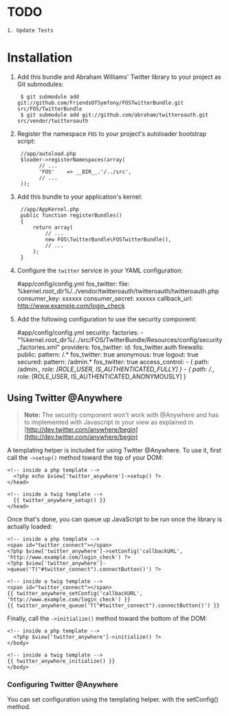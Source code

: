 TODO
====
    1. Update Tests

Installation
============

  1. Add this bundle and Abraham Williams' Twitter library to your project as Git submodules:

          $ git submodule add git://github.com/FriendsOfSymfony/FOSTwitterBundle.git src/FOS/TwitterBundle
          $ git submodule add git://github.com/abraham/twitteroauth.git src/vendor/twitteroauth

  2. Register the namespace `FOS` to your project's autoloader bootstrap script:

          //app/autoload.php
          $loader->registerNamespaces(array(
                // ...
                'FOS'    => __DIR__.'/../src',
                // ...
          ));

  3. Add this bundle to your application's kernel:

          //app/AppKernel.php
          public function registerBundles()
          {
              return array(
                  // ...
                  new FOS\TwitterBundle\FOSTwitterBundle(),
                  // ...
              );
          }

  4. Configure the `twitter` service in your YAML configuration:

        #app/config/config.yml
        fos_twitter:
            file: %kernel.root_dir%/../vendor/twitteroauth/twitteroauth/twitteroauth.php
            consumer_key: xxxxxx
            consumer_secret: xxxxxx
            callback_url: http://www.example.com/login_check

  5. Add the following configuration to use the security component:

        #app/config/config.yml
        security:
            factories:
                - "%kernel.root_dir%/../src/FOS/TwitterBundle/Resources/config/security_factories.xml"
            providers:
                fos_twitter:
                    id: fos_twitter.auth
            firewalls:
                public:
                    pattern:   /.*
                    fos_twitter: true
                    anonymous: true
                    logout: true
                secured:
                    pattern:   /admin.*
                    fos_twitter:  true
            access_control:
                - { path: /admin.*, role: [ROLE_USER, IS_AUTHENTICATED_FULLY] }
                - { path: /.*, role: [ROLE_USER, IS_AUTHENTICATED_ANONYMOUSLY] }

Using Twitter @Anywhere
-----------------------

>**Note:** The security component won't work with @Anywhere and has to implemented with Javascript in your view as explained in [http://dev.twitter.com/anywhere/begin](http://dev.twitter.com/anywhere/begin)

A templating helper is included for using Twitter @Anywhere. To use it, first
call the `->setup()` method toward the top of your DOM:

    <!-- inside a php template -->
      <?php echo $view['twitter_anywhere']->setup() ?>
    </head>

    <!-- inside a twig template -->
      {{ twitter_anywhere_setup() }}
    </head>

Once that's done, you can queue up JavaScript to be run once the library is
actually loaded:

    <!-- inside a php template -->
    <span id="twitter_connect"></span>
    <?php $view['twitter_anywhere']->setConfig('callbackURL', 'http://www.example.com/login_check') ?>
    <?php $view['twitter_anywhere']->queue('T("#twitter_connect").connectButton()') ?>

    <!-- inside a twig template -->
    <span id="twitter_connect"></span>
    {{ twitter_anywhere_setConfig('callbackURL', 'http://www.example.com/login_check') }}
    {{ twitter_anywhere_queue('T("#twitter_connect").connectButton()') }}

Finally, call the `->initialize()` method toward the bottom of the DOM:

    <!-- inside a php template -->
      <?php $view['twitter_anywhere']->initialize() ?>
    </body>

    <!-- inside a twig template -->
    {{ twitter_anywhere_initialize() }}
    </body>

### Configuring Twitter @Anywhere

You can set configuration using the templating helper. with the setConfig() method.
